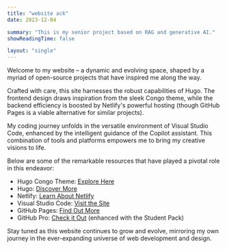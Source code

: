 ```yaml
---
title: "website ack"
date: 2023-12-04

summary: "This is my senior project based on RAG and generative AI."
showReadingTime: false

layout: "single"
---
```



Welcome to my website – a dynamic and evolving space, shaped by a myriad of open-source projects that have inspired me along the way.

Crafted with care, this site harnesses the robust capabilities of Hugo. The frontend design draws inspiration from the sleek Congo theme, while the backend efficiency is boosted by Netlify's powerful hosting (though GitHub Pages is a viable alternative for similar projects).

My coding journey unfolds in the versatile environment of Visual Studio Code, enhanced by the intelligent guidance of the Copilot assistant. This combination of tools and platforms empowers me to bring my creative visions to life.

Below are some of the remarkable resources that have played a pivotal role in this endeavor:

- Hugo Congo Theme: [Explore Here](https://jpanther.github.io/congo/)
- Hugo: [Discover More](https://gohugo.io/)
- Netlify: [Learn About Netlify](https://www.netlify.com/)
- Visual Studio Code: [Visit the Site](https://code.visualstudio.com/)
- GitHub Pages: [Find Out More](https://pages.github.com/)
- GitHub Pro: [Check it Out](https://github.com/) (enhanced with the Student Pack)

Stay tuned as this website continues to grow and evolve, mirroring my own journey in the ever-expanding universe of web development and design.